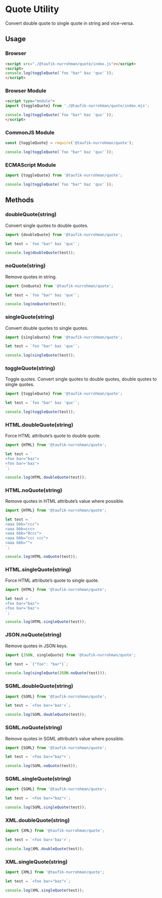 Quote Utility
=============

Convert double quote to single quote in string and vice-versa.

Usage
-----

### Browser

~~~ html
<script src="./@taufik-nurrohman/quote/index.js"></script>
<script>
console.log(toggleQuote(`foo "bar" baz 'qux'`));
</script>
~~~

### Browser Module

~~~ html
<script type="module">
import {toggleQuote} from './@taufik-nurrohman/quote/index.mjs';

console.log(toggleQuote(`foo "bar" baz 'qux'`));
</script>
~~~

### CommonJS Module

~~~ js
const {toggleQuote} = require('@taufik-nurrohman/quote');

console.log(toggleQuote(`foo "bar" baz 'qux'`));
~~~

### ECMAScript Module

~~~ js
import {toggleQuote} from '@taufik-nurrohman/quote';

console.log(toggleQuote(`foo "bar" baz 'qux'`));
~~~

Methods
-------

### doubleQuote(string)

Convert single quotes to double quotes.

~~~ js
import {doubleQuote} from '@taufik-nurrohman/quote';

let test = `foo "bar" baz 'qux'`;

console.log(doubleQuote(test));
~~~

### noQuote(string)

Remove quotes in string.

~~~ js
import {noQuote} from '@taufik-nurrohman/quote';

let test = `foo "bar" baz 'qux'`;

console.log(noQuote(test));
~~~

### singleQuote(string)

Convert double quotes to single quotes.

~~~ js
import {singleQuote} from '@taufik-nurrohman/quote';

let test = `foo "bar" baz 'qux'`;

console.log(singleQuote(test));
~~~

### toggleQuote(string)

Toggle quotes. Convert single quotes to double quotes, double quotes to single quotes.

~~~ js
import {toggleQuote} from '@taufik-nurrohman/quote';

let test = `foo "bar" baz 'qux'`;

console.log(toggleQuote(test));
~~~

### HTML.doubleQuote(string)

Force HTML attribute&rsquo;s quote to double quote.

~~~ js
import {HTML} from '@taufik-nurrohman/quote';

let test = `
<foo bar="baz">
<foo bar='baz'>
`;

console.log(HTML.doubleQuote(test));
~~~

### HTML.noQuote(string)

Remove quotes in HTML attribute&rsquo;s value where possible.

~~~ js
import {HTML} from '@taufik-nurrohman/quote';

let test = `
<aaa bbb="ccc">
<aaa bbb=ccc>
<aaa bbb="0ccc">
<aaa bbb="ccc ccc">
<aaa bbb="">
`;

console.log(HTML.noQuote(test));
~~~

### HTML.singleQuote(string)

Force HTML attribute&rsquo;s quote to single quote.

~~~ js
import {HTML} from '@taufik-nurrohman/quote';

let test = `
<foo bar="baz">
<foo bar='baz'>
`;

console.log(HTML.singleQuote(test));
~~~

### JSON.noQuote(string)

Remove quotes in JSON keys.

~~~ js
import {JSON, singleQuote} from '@taufik-nurrohman/quote';

let test = `{"foo": "bar"}`;

console.log(singleQuote(JSON.noQuote(test)));
~~~

### SGML.doubleQuote(string)

~~~ js
import {SGML} from '@taufik-nurrohman/quote';

let test = `<foo bar='baz'>`;

console.log(SGML.doubleQuote(test));
~~~

### SGML.noQuote(string)

Remove quotes in SGML attribute&rsquo;s value where possible.

~~~ js
import {SGML} from '@taufik-nurrohman/quote';

let test = `<foo bar="baz">`;

console.log(SGML.noQuote(test));
~~~


### SGML.singleQuote(string)

~~~ js
import {SGML} from '@taufik-nurrohman/quote';

let test = `<foo bar="baz">`;

console.log(SGML.singleQuote(test));
~~~

### XML.doubleQuote(string)

~~~ js
import {XML} from '@taufik-nurrohman/quote';

let test = `<foo bar='baz'>`;

console.log(XML.doubleQuote(test));
~~~

### XML.singleQuote(string)

~~~ js
import {XML} from '@taufik-nurrohman/quote';

let test = `<foo bar="baz">`;

console.log(XML.singleQuote(test));
~~~
